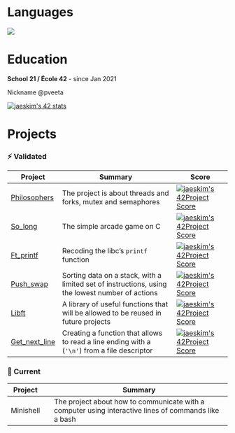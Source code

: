 # Languages
   
<p align="left"> 

<div align="left">
    
  <div align="left">
  <div style="display: flex;">
    <img src="https://github-readme-stats.vercel.app/api/top-langs/?username=serebryanaya&layout=compact&title_color=ffffff&icon_color=34abeb&text_color=daf7dc&bg_color=151515" style="vertical-align: top;" />

  </div>
</div>
    
    

# Education
**School 21 / École 42** - since Jan 2021

Nickname @pveeta

<!--
**serebryanaya/serebryanaya** is a ✨ _special_ ✨ repository because its `README.md` (this file) appears on your GitHub profile.

Here are some ideas to get you started:

- 🔭 I’m currently working on ...
- 🌱 I’m currently learning ...
- 👯 I’m looking to collaborate on ...
- 🤔 I’m looking for help with ...
- 💬 Ask me about ...
- 📫 How to reach me: ...
- 😄 Pronouns: ...
- ⚡ Fun fact: ...
-->


[![jaeskim's 42 stats](https://badge42.herokuapp.com/api/stats/pveeta?darkmode=true)](https://github.com/JaeSeoKim/badge42)

# Projects

### ⚡ Validated



Project |Summary | Score     
---     |  -- | -------
[Philosophers](https://github.com/serebryanaya/Philosofers) |The project is about threads and forks, mutex and semaphores |[![jaeskim's 42Project Score](https://badge42.herokuapp.com/api/project/pveeta/Philosophers)](https://github.com/JaeSeoKim/badge42)
[So_long](https://github.com/serebryanaya/so_long) | The simple arcade game on C  | [![jaeskim's 42Project Score](https://badge42.herokuapp.com/api/project/pveeta/so_long)](https://github.com/JaeSeoKim/badge42)
[Ft_printf](https://github.com/serebryanaya/Printf_School21)  | Recoding the libc’s `printf` function |[![jaeskim's 42Project Score](https://badge42.herokuapp.com/api/project/pveeta/ft_printf)](https://github.com/JaeSeoKim/badge42)
[Push_swap](https://github.com/serebryanaya/Push_swap) | Sorting data on a stack, with a limited set of instructions, using the lowest  number of actions |[![jaeskim's 42Project Score](https://badge42.herokuapp.com/api/project/pveeta/push_swap)](https://github.com/JaeSeoKim/badge42)
[Libft](https://github.com/serebryanaya/Libft_School21) | A library of useful functions that will be allowed to be reused in future projects  |[![jaeskim's 42Project Score](https://badge42.herokuapp.com/api/project/pveeta/Libft)](https://github.com/JaeSeoKim/badge42)
[Get_next_line](https://github.com/serebryanaya/Get_next_line-42) | Creating a function that allows to read a line ending with a (`'\n'`) from a file descriptor  |[![jaeskim's 42Project Score](https://badge42.herokuapp.com/api/project/pveeta/get_next_line)](https://github.com/JaeSeoKim/badge42)


### 🔭 Current
Project         |        | Summary |        
---           | ---    | --- 
Minishell    |        | The project about how to communicate with a computer using interactive lines of commands like a bash
